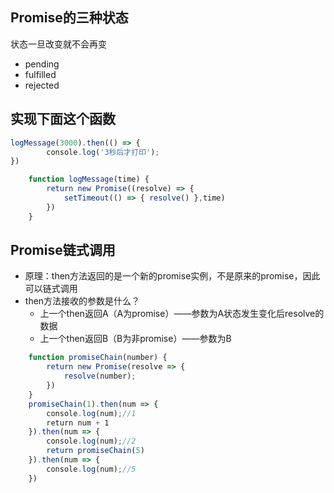 ## Promise的三种状态
状态一旦改变就不会再变
- pending
- fulfilled
- rejected
		
## 实现下面这个函数
```js
logMessage(3000).then(() => {
	    console.log('3秒后才打印');
})
```

```js	 
	function logMessage(time) {
	    return new Promise((resolve) => {
	        setTimeout(() => { resolve() },time)
	    })
	}
```	
	
## Promise链式调用
- 原理：then方法返回的是一个新的promise实例，不是原来的promise，因此可以链式调用
- then方法接收的参数是什么？
	- 上一个then返回A（A为promise）——参数为A状态发生变化后resolve的数据
	- 上一个then返回B（B为非promise）——参数为B
```js
	function promiseChain(number) {
	    return new Promise(resolve => {
	        resolve(number);
	    })
	}
	promiseChain(1).then(num => {
	    console.log(num);//1
	    return num + 1
	}).then(num => {
	    console.log(num);//2
	    return promiseChain(5)
	}).then(num => {
	    console.log(num);//5
	})
```	
